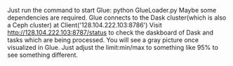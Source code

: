 Just run the command to start Glue: python GlueLoader.py
Maybe some dependencies are required.
Glue connects to the Dask cluster(which is also a Ceph cluster) at Client('128.104.222.103:8786')
Visit http://128.104.222.103:8787/status to check the daskboard of Dask and tasks which are being processed.
You will see a gray picture once visualized in Glue. Just adjust the limit:min/max to something like 95% to see something different. 
